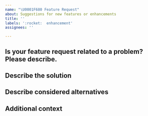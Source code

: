 ```yaml
---
name: "\U0001F680 Feature Request"
about: Suggestions for new features or enhancements
title: ''
labels: ':rocket:  enhancement'
assignees: ''

---
```


## Is your feature request related to a problem? Please describe.


## Describe the solution


## Describe considered alternatives


## Additional context
